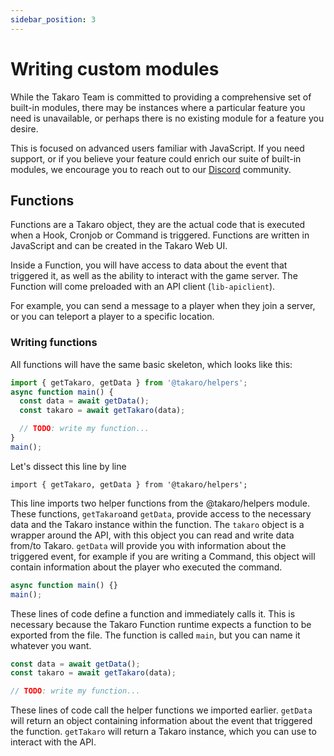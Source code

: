 ```yaml
---
sidebar_position: 3
---
```


# Writing custom modules

While the Takaro Team is committed to providing a comprehensive set of built-in modules,
there may be instances where a particular feature you need is unavailable, or perhaps
there is no existing module for a feature you desire. 

This is focused on advanced users familiar with JavaScript. 
If you need support, or if you believe your feature could enrich our suite of built-in modules,
we encourage you to reach out to our <a href="https://aka.candaele.dev/discord" target="_blank" rel="noopener noreferrer">Discord</a> community.

## Functions

Functions are a Takaro object, they are the actual code that is executed when a Hook, Cronjob or Command is triggered. Functions are written in JavaScript and can be created in the Takaro Web UI.

Inside a Function, you will have access to data about the event that triggered it, as well as the ability to interact with the game server. The Function will come preloaded with an API client (`lib-apiclient`).

For example, you can send a message to a player when they join a server, or you can teleport a player to a specific location.

### Writing functions

All functions will have the same basic skeleton, which looks like this:

```js
import { getTakaro, getData } from '@takaro/helpers';
async function main() {
  const data = await getData();
  const takaro = await getTakaro(data);

  // TODO: write my function...
}
main();
```

Let's dissect this line by line

`import { getTakaro, getData } from '@takaro/helpers';`

This line imports two helper functions from the @takaro/helpers module. These functions, `getTakaro`and `getData`, provide access to the necessary data and the Takaro instance within the function. The `takaro` object is a wrapper around the API, with this object you can read and write data from/to Takaro. `getData` will provide you with information about the triggered event, for example if you are writing a Command, this object will contain information about the player who executed the command.

```js
async function main() {}
main();
```

These lines of code define a function and immediately calls it. This is necessary because the Takaro Function runtime expects a function to be exported from the file. The function is called `main`, but you can name it whatever you want.

```js
const data = await getData();
const takaro = await getTakaro(data);

// TODO: write my function...
```

These lines of code call the helper functions we imported earlier. `getData` will return an object containing information about the event that triggered the function. `getTakaro` will return a Takaro instance, which you can use to interact with the API.
